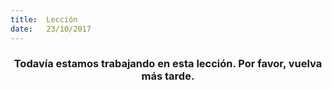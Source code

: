```yaml
---
title:  Lección
date:   23/10/2017
---
```


### <center>Todavía estamos trabajando en esta lección. Por favor, vuelva más tarde.</center>